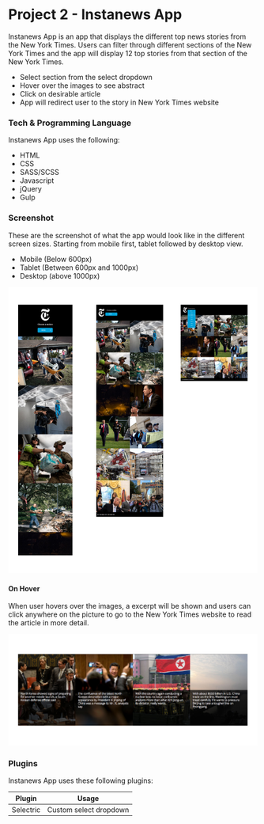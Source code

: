 # Project 2 - Instanews App
Instanews App is an app that displays the different top news stories from the New York Times. Users can filter through different sections of the New York Times and the app will display 12 top stories from that section of the New York Times. 

  - Select section from the select dropdown
  - Hover over the images to see abstract
  - Click on desirable article
  - App will redirect user to the story in New York Times website

### Tech & Programming Language
Instanews App uses the following:

* HTML
* CSS
* SASS/SCSS
* Javascript
* jQuery
* Gulp

### Screenshot
These are the screenshot of what the app would look like in the different screen sizes. Starting from mobile first, tablet followed by desktop view.
  - Mobile (Below 600px)
  - Tablet (Between 600px and 1000px)
  - Desktop (above 1000px)

  ![Aloha desktop](./img/readme-screenshot/readme-screenshot-1.jpg)

  #### On Hover
  When user hovers over the images, a excerpt will be shown and users can click anywhere on the picture to go to the New York Times website to read the article in more detail.

  ![Aloha desktop](./img/readme-screenshot/readme-screenshot-2.jpg)

### Plugins
Instanews App uses these following plugins:

| Plugin | Usage |
| ------ | ------ |
| Selectric | Custom select dropdown |